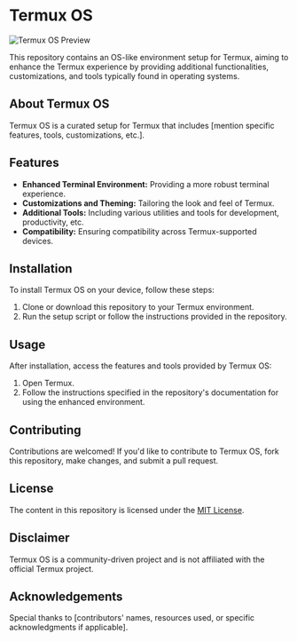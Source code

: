 # Termux OS

![Termux OS Preview](link_to_preview_image.png)

This repository contains an OS-like environment setup for Termux, aiming to enhance the Termux experience by providing additional functionalities, customizations, and tools typically found in operating systems.

## About Termux OS
Termux OS is a curated setup for Termux that includes [mention specific features, tools, customizations, etc.].

## Features
- **Enhanced Terminal Environment:** Providing a more robust terminal experience.
- **Customizations and Theming:** Tailoring the look and feel of Termux.
- **Additional Tools:** Including various utilities and tools for development, productivity, etc.
- **Compatibility:** Ensuring compatibility across Termux-supported devices.

## Installation
To install Termux OS on your device, follow these steps:
1. Clone or download this repository to your Termux environment.
2. Run the setup script or follow the instructions provided in the repository.

## Usage
After installation, access the features and tools provided by Termux OS:
1. Open Termux.
2. Follow the instructions specified in the repository's documentation for using the enhanced environment.

## Contributing
Contributions are welcomed! If you'd like to contribute to Termux OS, fork this repository, make changes, and submit a pull request.

## License
The content in this repository is licensed under the [MIT License](LICENSE).

## Disclaimer
Termux OS is a community-driven project and is not affiliated with the official Termux project.

## Acknowledgements
Special thanks to [contributors' names, resources used, or specific acknowledgments if applicable].
